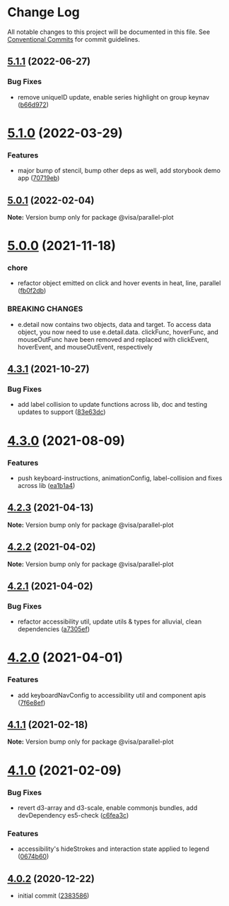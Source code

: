 # Change Log

All notable changes to this project will be documented in this file.
See [Conventional Commits](https://conventionalcommits.org) for commit guidelines.

## [5.1.1](https://github.com/visa/visa-chart-components/compare/@visa/parallel-plot@5.1.0...@visa/parallel-plot@5.1.1) (2022-06-27)


### Bug Fixes

* remove uniqueID update, enable series highlight on group keynav ([b66d972](https://github.com/visa/visa-chart-components/commit/b66d972564907139860bc7b81fc2d35232c0d6fc))





# [5.1.0](https://github.com/visa/visa-chart-components/compare/@visa/parallel-plot@5.0.1...@visa/parallel-plot@5.1.0) (2022-03-29)


### Features

* major bump of stencil, bump other deps as well, add storybook demo app ([70719eb](https://github.com/visa/visa-chart-components/commit/70719ebc7fa59dc169bcc7fea62b238bcfab6418))





## [5.0.1](https://github.com/visa/visa-chart-components/compare/@visa/parallel-plot@5.0.0...@visa/parallel-plot@5.0.1) (2022-02-04)

**Note:** Version bump only for package @visa/parallel-plot





# [5.0.0](https://github.com/visa/visa-chart-components/compare/@visa/parallel-plot@4.3.1...@visa/parallel-plot@5.0.0) (2021-11-18)


### chore

* refactor object emitted on click and hover events in heat, line, parallel ([fb0f2db](https://github.com/visa/visa-chart-components/commit/fb0f2db67d06ca267a00ac897676fea0d2813d60))


### BREAKING CHANGES

* e.detail now contains two objects, data and target. To access data object, you now need to use e.detail.data. clickFunc, hoverFunc, and mouseOutFunc have been removed and replaced with clickEvent, hoverEvent, and mouseOutEvent, respectively





## [4.3.1](https://github.com/visa/visa-chart-components/compare/@visa/parallel-plot@4.3.0...@visa/parallel-plot@4.3.1) (2021-10-27)


### Bug Fixes

* add label collision to update functions across lib, doc and testing updates to support ([83e63dc](https://github.com/visa/visa-chart-components/commit/83e63dc352165a68aee9db4e7175fd241c13f523))





# [4.3.0](https://github.com/visa/visa-chart-components/compare/@visa/parallel-plot@4.2.3...@visa/parallel-plot@4.3.0) (2021-08-09)


### Features

* push keyboard-instructions, animationConfig, label-collision and fixes across lib ([ea1b1a4](https://github.com/visa/visa-chart-components/commit/ea1b1a478b3ea9bcf07e76551a45a9adaaacdb47))





## [4.2.3](https://github.com/visa/visa-chart-components/compare/@visa/parallel-plot@4.2.2...@visa/parallel-plot@4.2.3) (2021-04-13)

**Note:** Version bump only for package @visa/parallel-plot





## [4.2.2](https://github.com/visa/visa-chart-components/compare/@visa/parallel-plot@4.2.1...@visa/parallel-plot@4.2.2) (2021-04-02)

**Note:** Version bump only for package @visa/parallel-plot





## [4.2.1](https://github.com/visa/visa-chart-components/compare/@visa/parallel-plot@4.2.0...@visa/parallel-plot@4.2.1) (2021-04-02)


### Bug Fixes

* refactor accessibility util, update utils & types for alluvial, clean dependencies ([a7305ef](https://github.com/visa/visa-chart-components/commit/a7305ef85f8e6b17d47bfb5bfcfc307626ea8bba))





# [4.2.0](https://github.com/visa/visa-chart-components/compare/@visa/parallel-plot@4.1.0...@visa/parallel-plot@4.2.0) (2021-04-01)


### Features

* add keyboardNavConfig to accessibility util and component  apis ([7f6e8ef](https://github.com/visa/visa-chart-components/commit/7f6e8efee3f3c5a865c44862a72bef498eee0289))





## [4.1.1](https://github.com/visa/visa-chart-components/compare/@visa/parallel-plot@4.1.0...@visa/parallel-plot@4.1.1) (2021-02-18)

**Note:** Version bump only for package @visa/parallel-plot

# [4.1.0](https://github.com/visa/visa-chart-components/compare/@visa/parallel-plot@4.0.2...@visa/parallel-plot@4.1.0) (2021-02-09)

### Bug Fixes

- revert d3-array and d3-scale, enable commonjs bundles, add devDependency es5-check ([c6fea3c](https://github.com/visa/visa-chart-components/commit/c6fea3c601dfc4650b52996721ead03a1b363e2b))

### Features

- accessibility's hideStrokes and interaction state applied to legend ([0674b60](https://github.com/visa/visa-chart-components/commit/0674b608e918964f9bbce2992e363bf24f9cb911))

## [4.0.2](https://github.com/visa/visa-chart-components/tree/%40visa/parallel-plot%404.0.2) (2020-12-22)

- initial commit ([2383586](https://github.com/visa/visa-chart-components/commit/238358698bb59b8f20f424eeedc7235f51e02037))
